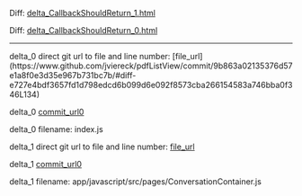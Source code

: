 Diff: [delta_CallbackShouldReturn_1.html](./delta_CallbackShouldReturn_1.html)

Diff: [delta_CallbackShouldReturn_0.html](./delta_CallbackShouldReturn_0.html)

<hr>
delta_0 direct git url to file and line number: [file_url](https://www.github.com/jviereck/pdfListView/commit/9b863a02135376d57e1a8f0e3d35e967b731bc7b/#diff-e727e4bdf3657fd1d798edcd6b099d6e092f8573cba266154583a746bba0f346L134)

delta_0 [commit_url0](https://www.github.com/jviereck/pdfListView/commit/9b863a02135376d57e1a8f0e3d35e967b731bc7b)

delta_0 filename: index.js



delta_1 direct git url to file and line number: [file_url](https://www.github.com/chaskiq/chaskiq/commit/4c2feec61df0a3fa27fee0ddd796322915f3591b/#diff-db74901db374e995b6529ed92244befc2fb2d7496c9a75726a34c334ef2d4ddfL127)

delta_1 [commit_url0](https://www.github.com/chaskiq/chaskiq/commit/4c2feec61df0a3fa27fee0ddd796322915f3591b)

delta_1 filename: app/javascript/src/pages/ConversationContainer.js



